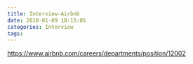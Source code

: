 ```yaml
---
title: Interview-Airbnb
date: 2018-01-09 18:15:05
categories: Interview
tags:
---
```



https://www.airbnb.com/careers/departments/position/12002
